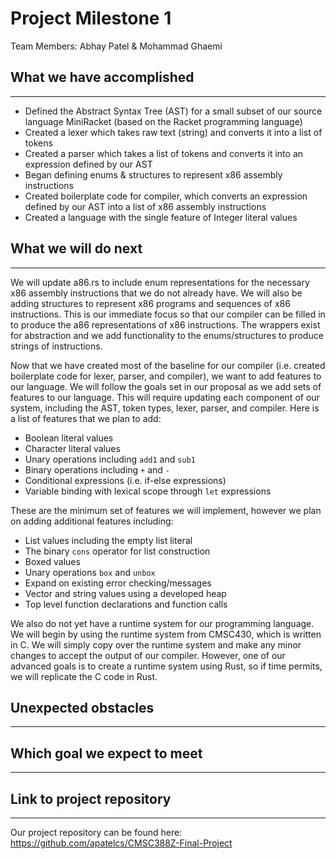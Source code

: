 # Project Milestone 1
Team Members: Abhay Patel & Mohammad Ghaemi

## What we have accomplished
---
* Defined the Abstract Syntax Tree (AST) for a small subset of our source language MiniRacket (based on the Racket programming language)
* Created a lexer which takes raw text (string) and converts it into a list of tokens
* Created a parser which takes a list of tokens and converts it into an expression defined by our AST
* Began defining enums & structures to represent x86 assembly instructions
* Created boilerplate code for compiler, which converts an expression defined by our AST into a list of x86 assembly instructions
* Created a language with the single feature of Integer literal values

## What we will do next
---
We will update a86.rs to include enum representations for the necessary x86 assembly instructions that we do not already have. We will also be adding structures to represent x86 programs and sequences of x86 instructions. This is our immediate focus so that our compiler can be filled in to produce the a86 representations of x86 instructions. The wrappers exist for abstraction and we add functionality to the enums/structures to produce strings of instructions.

Now that we have created most of the baseline for our compiler (i.e. created boilerplate code for lexer, parser, and compiler), we want to add features to our language. We will follow the goals set in our proposal as we add sets of features to our language. This will require updating each component of our system, including the AST, token types, lexer, parser, and compiler. Here is a list of features that we plan to add:
* Boolean literal values
* Character literal values
* Unary operations including `add1` and `sub1`
* Binary operations including `+` and `-`
* Conditional expressions (i.e. if-else expressions)
* Variable binding with lexical scope through `let` expressions

These are the minimum set of features we will implement, however we plan on adding additional features including:
* List values including the empty list literal
* The binary `cons` operator for list construction
* Boxed values
* Unary operations `box` and `unbox`
* Expand on existing error checking/messages
* Vector and string values using a developed heap
* Top level function declarations and function calls

We also do not yet have a runtime system for our programming language. We will begin by using the runtime system from CMSC430, which is written in C. We will simply copy over the runtime system and make any minor changes to accept the output of our compiler. However, one of our advanced goals is to create a runtime system using Rust, so if time permits, we will replicate the C code in Rust.

## Unexpected obstacles
---

## Which goal we expect to meet
---

## Link to project repository
---
Our project repository can be found here: https://github.com/apatelcs/CMSC388Z-Final-Project
